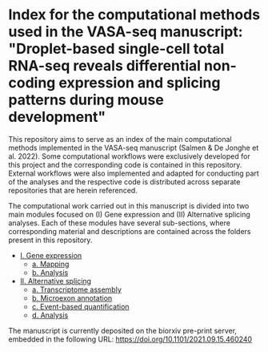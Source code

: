 # Index for the computational methods used in the VASA-seq manuscript: "Droplet-based single-cell total RNA-seq reveals differential non-coding expression and splicing patterns during mouse development"



This repository aims to serve as an index of the main computational methods implemented in the VASA-seq manuscript (Salmen &amp; De Jonghe et al. 2022). Some computational workflows were exclusively developed for this project and the corresponding code is contained in this repository. External workflows were also implemented and adapted for conducting part of the analyses and the respective code is distributed across separate repositories that are herein referenced.

 The computational work carried out in this manuscript is divided into two main modules focused on (I) Gene expression and (II) Alternative splicing analyses. Each of these modules have several sub-sections, where corresponding material and descriptions are contained across the folders present in this repository. 

<!-- Table of contents -->
- [I. Gene expression](I_Gene_expression/)
  - [a. Mapping](I_Gene_expression/a_Mapping/)
  - [b. Analysis](I_Gene_expression/b_Analysis/)
- [II. Alternative splicing](II_Alternative_splicing/)
  - [a. Transcriptome assembly](II_Alternative_splicing/a_Transcriptome_assembly/)
  - [b. Microexon annotation](II_Alternative_splicing/b_Microexon_annotation/)
  - [c. Event-based quantification](II_Alternative_splicing/c_AS_quantification/)
  - [d. Analysis](II_Alternative_splicing/d_Analysis/)

The manuscript is currently deposited on the biorxiv pre-print server, embedded in the following URL: https://doi.org/10.1101/2021.09.15.460240
